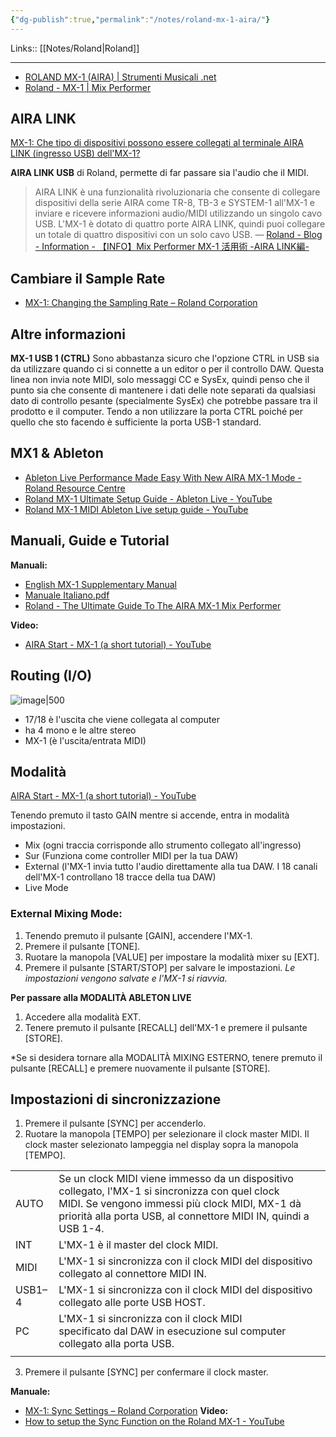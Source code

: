 ```yaml
---
{"dg-publish":true,"permalink":"/notes/roland-mx-1-aira/"}
---
```


Links:: [[Notes/Roland\|Roland]]

---

- [ROLAND MX-1 (AIRA) | Strumenti Musicali .net](https://www.strumentimusicali.net/product_info.php/products_id/51797/roland-mx-1-aira.html)
- [Roland - MX-1 | Mix Performer](https://www.roland.com/global/products/mx-1/)


## AIRA LINK

[MX-1: Che tipo di dispositivi possono essere collegati al terminale AIRA LINK (ingresso USB) dell'MX-1?](https://support.roland.com/hc/en-us/articles/360060655791-MX-1-What-kind-of-devices-can-be-connected-to-the-AIRA-LINK-terminal-USB-input-of-the-MX-1)

**AIRA LINK USB** di Roland, permette di far passare sia l'audio che il MIDI.

> AIRA LINK è una funzionalità rivoluzionaria che consente di collegare dispositivi della serie AIRA come TR-8, TB-3 e SYSTEM-1 all'MX-1 e inviare e ricevere informazioni audio/MIDI utilizzando un singolo cavo USB. L'MX-1 è dotato di quattro porte AIRA LINK, quindi puoi collegare un totale di quattro dispositivi con un solo cavo USB. — [Roland - Blog - Information - 【INFO】Mix Performer MX-1 活用術 -AIRA LINK編-](https://blog.roland.jp/info/mx1-airalink/)

## Cambiare il Sample Rate

- [MX-1: Changing the Sampling Rate – Roland Corporation](https://support.roland.com/hc/en-us/articles/205215985-MX-1-Changing-the-Sampling-Rate)

## Altre informazioni

**MX-1 USB 1 (CTRL)**
Sono abbastanza sicuro che l'opzione CTRL in USB sia da utilizzare quando ci si connette a un editor o per il controllo DAW. Questa linea non invia note MIDI, solo messaggi CC e SysEx, quindi penso che il punto sia che consente di mantenere i dati delle note separati da qualsiasi dato di controllo pesante (specialmente SysEx) che potrebbe passare tra il prodotto e il computer. Tendo a non utilizzare la porta CTRL poiché per quello che sto facendo è sufficiente la porta USB-1 standard.

## MX1 & Ableton

- [Ableton Live Performance Made Easy With New AIRA MX-1 Mode - Roland Resource Centre](https://rolandcorp.com.au/blog/aira-mx-1-ableton-live)
- [Roland MX-1 Ultimate Setup Guide - Ableton Live - YouTube](https://youtu.be/ZDYsF9HJzNM)
- [Roland MX-1 MIDI Ableton Live setup guide - YouTube](https://youtu.be/sqW1FYgXJbU)

## Manuali, Guide e Tutorial

**Manuali:**
- [English MX-1 Supplementary Manual](https://static.roland.com/assets/media/pdf/MX-1_LiveMode_e01.pdf)
- [Manuale Italiano.pdf](https://static.roland.com/assets/media/pdf/MX-1_i01_W.pdf)
- [Roland - The Ultimate Guide To The AIRA MX-1 Mix Performer](https://www.roland.com/uk/blog/aira-mx-1-ultimate-guide/)

**Video:**
- [AIRA Start - MX-1 (a short tutorial) - YouTube](https://youtu.be/nEkV0CnKehM)

## Routing (I/O)

![image|500](https://shop.niccolaimusica.it/13598-thickbox_default/roland-mx-1-aira.jpg)

- 17/18 è l'uscita che viene collegata al computer
- ha 4 mono e le altre stereo
- MX-1 (è l'uscita/entrata MIDI)

## Modalità

[AIRA Start - MX-1 (a short tutorial) - YouTube](https://youtu.be/nEkV0CnKehM?t=421)

Tenendo premuto il tasto GAIN mentre si accende, entra in modalità impostazioni.

- Mix (ogni traccia corrisponde allo strumento collegato all'ingresso)
- Sur (Funziona come controller MIDI per la tua DAW)
- External (l'MX-1 invia tutto l'audio direttamente alla tua DAW. I 18 canali dell'MX-1 controllano 18 tracce della tua DAW)
- Live Mode

### External Mixing Mode:

1. Tenendo premuto il pulsante [GAIN], accendere l'MX-1.
2. Premere il pulsante [TONE].
3. Ruotare la manopola [VALUE] per impostare la modalità mixer su [EXT].
4. Premere il pulsante [START/STOP] per salvare le impostazioni.
_Le impostazioni vengono salvate e l'MX-1 si riavvia._

**Per passare alla MODALITÀ ABLETON LIVE**
1. Accedere alla modalità EXT.
2. Tenere premuto il pulsante [RECALL] dell'MX-1 e premere il pulsante [STORE].

*Se si desidera tornare alla MODALITÀ MIXING ESTERNO, tenere premuto il pulsante [RECALL] e premere nuovamente il pulsante [STORE].

## Impostazioni di sincronizzazione

1. Premere il pulsante [SYNC] per accenderlo.
2. Ruotare la manopola [TEMPO] per selezionare il clock master MIDI. Il clock master selezionato lampeggia nel display sopra la manopola [TEMPO].

|        |                                                                                                                                                                                                                     |
| ------ | ------------------------------------------------------------------------------------------------------------------------------------------------------------------------------------------------------------------- |
| AUTO   | Se un clock MIDI viene immesso da un dispositivo collegato, l'MX-1 si sincronizza con quel clock MIDI. Se vengono immessi più clock MIDI, MX-1 dà priorità alla porta USB, al connettore MIDI IN, quindi a USB 1-4. |
| INT    | L'MX-1 è il master del clock MIDI.                                                                                                                                                                                  |
| MIDI   | L'MX-1 si sincronizza con il clock MIDI del dispositivo collegato al connettore MIDI IN.                                                                                                                            |
| USB1–4 | L'MX-1 si sincronizza con il clock MIDI del dispositivo collegato alle porte USB HOST.                                                                                                                              |
| PC     | L'MX-1 si sincronizza con il clock MIDI  <br>specificato dal DAW in esecuzione sul computer collegato alla porta USB.                                                                                               |
|        |                                                                                                                                                                                                                     |

3. Premere il pulsante [SYNC] per confermare il clock master.


**Manuale:** 
- [MX-1: Sync Settings – Roland Corporation](https://support.roland.com/hc/en-us/articles/204590069-MX-1-Sync-Settings)
**Video:**
- [How to setup the Sync Function on the Roland MX-1 - YouTube](https://www.youtube.com/watch?v=IMMnmQyThBw)


